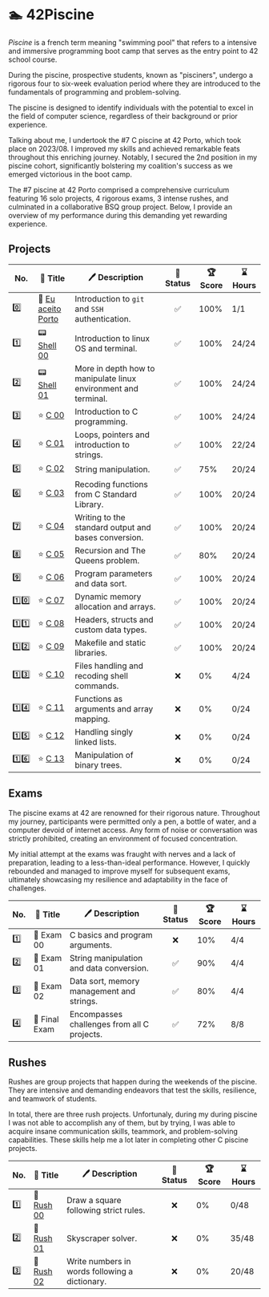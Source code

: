 # 🏊 42Piscine

_Piscine_ is a french term meaning "swimming pool" that refers to a intensive and immersive programming boot camp that serves as the entry point to 42 school course.

During the piscine, prospective students, known as "pisciners", undergo a rigorous four to six-week evaluation period where they are introduced to the fundamentals of programming and problem-solving.

The piscine is designed to identify individuals with the potential to excel in the field of computer science, regardless of their background or prior experience.

Talking about me, I undertook the #7 C piscine at 42 Porto, which took place on 2023/08. I improved my skills and achieved remarkable feats throughout this enriching journey. Notably, I secured the 2nd position in my piscine cohort, significantly bolstering my coalition's success as we emerged victorious in the boot camp.

The #7 piscine at 42 Porto comprised a comprehensive curriculum featuring 16 solo projects, 4 rigorous exams, 3 intense rushes, and culminated in a collaborative BSQ group project. Below, I provide an overview of my performance during this demanding yet rewarding experience.

## Projects

| No. | 📃 Title | 🖊️ Description | 🚀 Status | 🏆 Score | ⌛ Hours |
| --- | --- | --- | :---: | --- | --- |
| 0️⃣ | 🌁 [Eu aceito Porto](projects/eu-aceito-porto) | Introduction to `git` and `SSH` authentication. | ✅ | 100% | 1/1 |
| 1️⃣ | 📟 [Shell 00](projects/shell00) | Introduction to linux OS and terminal. | ✅ | 100% | 24/24 |
| 2️⃣ | 📟 [Shell 01](projects/shell01) | More in depth how to manipulate linux environment and terminal. | ✅ | 100% | 24/24 |
| 3️⃣ | ⭐ [C 00](projects/c00) | Introduction to C programming. | ✅ | 100% | 24/24 |
| 4️⃣ | ⭐ [C 01](projects/c01) | Loops, pointers and introduction to strings. | ✅ | 100% | 22/24 |
| 5️⃣ | ⭐ [C 02](projects/c02) | String manipulation. | ✅ | 75% | 20/24 |
| 6️⃣ | ⭐ [C 03](projects/c03) | Recoding functions from C Standard Library. | ✅ | 100% | 20/24 |
| 7️⃣ | ⭐ [C 04](projects/c04) | Writing to the standard output and bases conversion. | ✅ | 100% | 20/24 |
| 8️⃣ | ⭐ [C 05](projects/c05) | Recursion and The Queens problem. | ✅ | 80% | 20/24 |
| 9️⃣ | ⭐ [C 06](projects/c06) | Program parameters and data sort. | ✅ | 100% | 20/24 |
| 1️⃣0️⃣ | ⭐ [C 07](projects/c07) | Dynamic memory allocation and arrays. | ✅ | 100% | 20/24 |
| 1️⃣1️⃣ | ⭐ [C 08](projects/c08) | Headers, structs and custom data types. | ✅ | 100% | 20/24 |
| 1️⃣2️⃣ | ⭐ [C 09](projects/c09) | Makefile and static libraries. | ✅ | 100% | 20/24 |
| 1️⃣3️⃣ | ⭐ [C 10](projects/c10) | Files handling and recoding shell commands. | ❌ | 0% | 4/24 |
| 1️⃣4️⃣ | ⭐ [C 11](projects/c11) | Functions as arguments and array mapping. | ❌ | 0% | 0/24 |
| 1️⃣5️⃣ | ⭐ [C 12](projects/c12) | Handling singly linked lists. | ❌ | 0% | 0/24 |
| 1️⃣6️⃣ | ⭐ [C 13](projects/c13) | Manipulation of binary trees. | ❌ | 0% | 0/24 |

## Exams

The piscine exams at 42 are renowned for their rigorous nature. Throughout my journey, participants were permitted only a pen, a bottle of water, and a computer devoid of internet access. Any form of noise or conversation was strictly prohibited, creating an environment of focused concentration.

My initial attempt at the exams was fraught with nerves and a lack of preparation, leading to a less-than-ideal performance. However, I quickly rebounded and managed to improve myself for subsequent exams, ultimately showcasing my resilience and adaptability in the face of challenges.

| No. | 📃 Title | 🖊️ Description | 🚀 Status | 🏆 Score | ⌛ Hours |
| --- | --- | --- | :---: | --- | --- |
| 1️⃣ | 🌟 Exam 00 | C basics and program arguments. | ❌ | 10% | 4/4 |
| 2️⃣ | 🌟 Exam 01 | String manipulation and data conversion. | ✅ | 90% | 4/4 |
| 3️⃣ | 🌟 Exam 02 | Data sort, memory management and strings. | ✅ | 80% | 4/4 |
| 4️⃣ | 🌟 Final Exam | Encompasses challenges from all C projects. | ✅ | 72% | 8/8 |

## Rushes

Rushes are group projects that happen during the weekends of the piscine. They are intensive and demanding endeavors that test the skills, resilience, and teamwork of students.

In total, there are three rush projects. Unfortunaly, during my during piscine I was not able to accomplish any of them, but by trying, I was able to acquire insane communication skills, teammork, and problem-solving capabilities. These skills help me a lot later in completing other C piscine projects.

| No. | 📃 Title | 🖊️ Description | 🚀 Status | 🏆 Score | ⌛ Hours |
| --- | --- | --- | :---: | --- | --- |
| 1️⃣ | 💨 [Rush 00](projects/rush00) | Draw a square following strict rules. | ❌ | 0% | 0/48 |
| 2️⃣ | 💨 [Rush 01](projects/rush01) | Skyscraper solver. | ❌ | 0% | 35/48 |
| 3️⃣ | 💨 [Rush 02](projects/rush02) | Write numbers in words following a dictionary. | ❌ | 0% | 20/48 |
